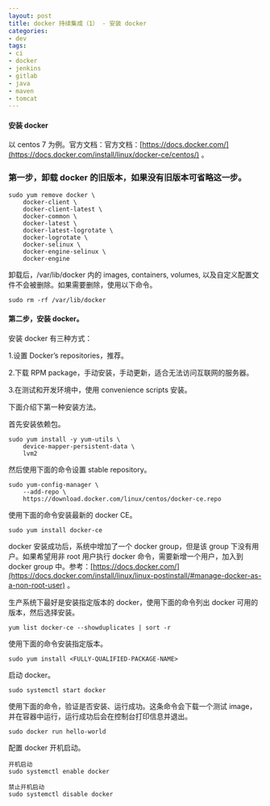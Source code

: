 ```yaml
---
layout: post
title: docker 持续集成（1） - 安装 docker
categories:
- dev
tags:
- ci
- docker
- jenkins
- gitlab
- java
- maven
- tomcat
---
```


#### 安装 docker

以 centos 7 为例。官方文档：官方文档：[https://docs.docker.com/](https://docs.docker.com/install/linux/docker-ce/centos/) 。

### 第一步，卸载 docker 的旧版本，如果没有旧版本可省略这一步。

    sudo yum remove docker \
        docker-client \
        docker-client-latest \
        docker-common \
        docker-latest \
        docker-latest-logrotate \
        docker-logrotate \
        docker-selinux \
        docker-engine-selinux \
        docker-engine

卸载后，/var/lib/docker 内的 images, containers, volumes, 以及自定义配置文件不会被删除。如果需要删除，使用以下命令。

    sudo rm -rf /var/lib/docker

#### 第二步，安装 docker。

安装 docker 有三种方式：

1.设置 Docker’s repositories，推荐。

2.下载 RPM package，手动安装，手动更新，适合无法访问互联网的服务器。

3.在测试和开发环境中，使用  convenience scripts 安装。

下面介绍下第一种安装方法。

首先安装依赖包。

    sudo yum install -y yum-utils \
        device-mapper-persistent-data \
        lvm2

然后使用下面的命令设置 stable repository。

    sudo yum-config-manager \
        --add-repo \
        https://download.docker.com/linux/centos/docker-ce.repo

使用下面的命令安装最新的 docker CE。

    sudo yum install docker-ce

docker 安装成功后，系统中增加了一个 docker group，但是该 group 下没有用户。如果希望用非 root 用户执行 docker 命令，需要新增一个用户，加入到 docker group 中。参考：[https://docs.docker.com/](https://docs.docker.com/install/linux/linux-postinstall/#manage-docker-as-a-non-root-user) 。

生产系统下最好是安装指定版本的 docker，使用下面的命令列出 docker 可用的版本，然后选择安装。

    yum list docker-ce --showduplicates | sort -r

使用下面的命令安装指定版本。

    sudo yum install <FULLY-QUALIFIED-PACKAGE-NAME>

启动 docker。

    sudo systemctl start docker

使用下面的命令，验证是否安装、运行成功。这条命令会下载一个测试 image，并在容器中运行，运行成功后会在控制台打印信息并退出。

    sudo docker run hello-world

配置 docker 开机启动。

    开机启动
    sudo systemctl enable docker
    
    禁止开机启动
    sudo systemctl disable docker


